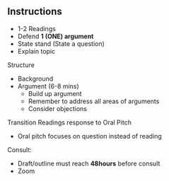 ## Instructions
- 1-2 Readings
- Defend **1 (ONE) argument**
- State stand (State a question)
- Explain topic

Structure
- Background
- Argument (6-8 mins)
	- Build up argument
	- Remember to address all areas of arguments
	- Consider objections

Transition Readings response to Oral Pitch
- Oral pitch focuses on question instead of reading

Consult:
- Draft/outline must reach **48hours** before consult 
- Zoom